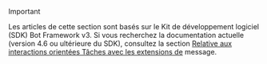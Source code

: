 > [!Important]
> Les articles de cette section sont basés sur le Kit de développement logiciel (SDK) Bot Framework v3. Si vous recherchez la documentation actuelle (version 4.6 ou ultérieure du SDK), consultez la section [Relative aux interactions orientées Tâches avec les extensions de](~/messaging-extensions/what-are-messaging-extensions.md) message.
